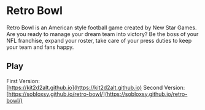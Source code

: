 # Retro Bowl
Retro Bowl is an American style football game created by New Star Games. Are you ready to manage your dream team into victory? Be the boss of your NFL franchise, expand your roster, take care of your press duties to keep your team and fans happy.


## Play 

First Version:<br>
[https://kit2d2alt.github.io](https://kit2d2alt.github.io)
Second Version:<br>
[https://sobloxsy.github.io/retro-bowl/](https://sobloxsy.github.io/retro-bowl/)


